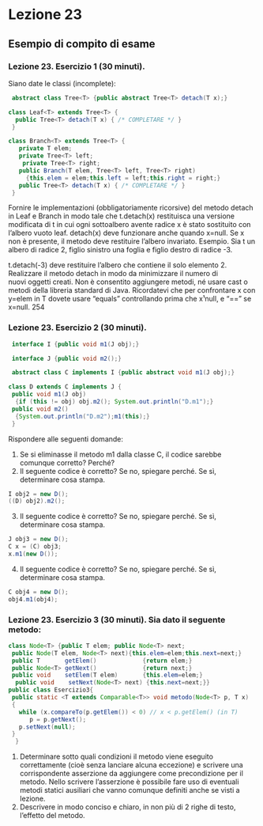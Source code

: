 # Lezione 23 
## Esempio di compito di esame 
 
 ### Lezione 23. Esercizio 1 (30 minuti). 
 
 Siano date le classi (incomplete): 

```java
 abstract class Tree<T> {public abstract Tree<T> detach(T x);}

class Leaf<T> extends Tree<T> { 
  public Tree<T> detach(T x) { /* COMPLETARE */ } 
 } 

class Branch<T> extends Tree<T> { 
   private T elem;  
   private Tree<T> left;  
    private Tree<T> right; 
   public Branch(T elem, Tree<T> left, Tree<T> right)  
     {this.elem = elem;this.left = left;this.right = right;} 
   public Tree<T> detach(T x) { /* COMPLETARE */ } 
 } 

```
 Fornire le implementazioni (obbligatoriamente ricorsive) del metodo 
detach in Leaf e Branch in modo tale che t.detach(x) restituisca una 
versione modificata di t in cui ogni sottoalbero avente radice x è 
stato sostituito con l’albero vuoto leaf. detach(x) deve funzionare 
anche quando x=null. Se x non è presente, il metodo deve restituire 
l’albero invariato. Esempio. Sia t un albero di radice 2, figlio 
sinistro una foglia e figlio destro di radice -3. 
 
 t.detach(-3) deve restituire l’albero che contiene il solo elemento 
2. Realizzare il metodo detach in modo da minimizzare il numero di  
nuovi oggetti creati. Non è consentito aggiungere metodi, né usare cast 
o metodi della libreria standard di Java. Ricordatevi che per 
confrontare x con y=elem in T dovete usare “equals” controllando prima 
che x¹null, e “==” se x=null. 
254 
 
### Lezione 23. Esercizio 2 (30 minuti). 

```java
 interface I {public void m1(J obj);} 

 interface J {public void m2();} 

 abstract class C implements I {public abstract void m1(J obj);} 

class D extends C implements J { 
 public void m1(J obj)  
  {if (this != obj) obj.m2(); System.out.println("D.m1");} 
 public void m2()  
  {System.out.println("D.m2");m1(this);} 
 } 

```
Rispondere alle seguenti domande: 
1. Se si eliminasse il metodo m1 dalla classe C, il codice sarebbe 
comunque corretto? Perché? 
2. Il seguente codice è corretto? Se no, spiegare perché. Se sì, 
determinare cosa stampa. 

```java
I obj2 = new D(); 
((D) obj2).m2(); 
```

3. Il seguente codice è corretto? Se no, spiegare perché. Se sì, 
determinare cosa stampa.

```java
J obj3 = new D(); 
C x = (C) obj3; 
x.m1(new D()); 
```

4. Il seguente codice è corretto? Se no, spiegare perché. Se sì, 
determinare cosa stampa. 

```java
C obj4 = new D(); 
obj4.m1(obj4); 
```
 
 
### Lezione 23. Esercizio 3 (30 minuti). Sia dato il seguente metodo: 

```java
class Node<T> {public T elem; public Node<T> next; 
 public Node(T elem, Node<T> next){this.elem=elem;this.next=next;} 
 public T       getElem()             {return elem;}  
 public Node<T> getNext()             {return next;} 
 public void    setElem(T elem)       {this.elem=elem;}  
  public void    setNext(Node<T> next) {this.next=next;}} 
public class Esercizio3{ 
 public static <T extends Comparable<T>> void metodo(Node<T> p, T x) 
 { 
   while (x.compareTo(p.getElem()) < 0) // x < p.getElem() (in T) 
      p = p.getNext(); 
   p.setNext(null); 
 } 
  } 

```
1. Determinare sotto quali condizioni il metodo viene eseguito 
correttamente (cioè senza lanciare alcuna eccezione) e scrivere una 
corrispondente asserzione da aggiungere come precondizione per il 
metodo. Nello scrivere l’asserzione è possibile fare uso di eventuali 
metodi statici ausiliari che vanno comunque definiti anche se visti a 
 lezione. 
2. Descrivere in modo conciso e chiaro, in non più di 2 righe di testo, 
l’effetto del metodo. 
 
 